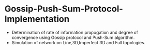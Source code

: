 # Gossip-Push-Sum-Protocol-Implementation

* Determination of rate of information propogation and degree of convergence using Gossip protocol and Push-Sum algorithm.
* Simulation of network on Line,3D,Imperfect 3D and Full topologies.
